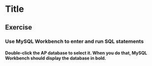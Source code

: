 # Title
## Exercise
### Use MySQL Workbench to enter and run SQL statements
#### Double-click the AP database to select it. When you do that, MySQL Workbench should display the database in bold.
